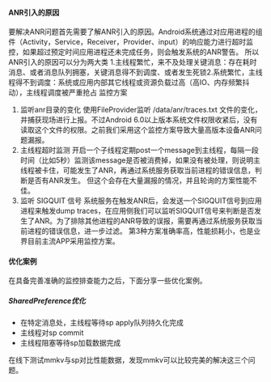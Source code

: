 #### ANR引入的原因
要解决ANR问题首先需要了解ANR引入的原因。Android系统通过对应用进程的组件（Activity，Service，Receiver，Provider、input）的响应能力进行超时监控，如果超过预定时间应用进程还未完成任务，则会触发系统的ANR警告。 所以ANR引入的原因可以分为两大类
1.主线程繁忙，来不及处理关键消息：存在耗时消息、或者消息队列拥塞，关键消息得不到调度、或者发生死锁2.系统繁忙，主线程得不到调度：系统或应用内部其它线程或资源负载过高（高IO、内存频繁抖动），主线程调度被严重抢占
监控方案
1. 监听anr目录的变化
使用FileProvider监听 /data/anr/traces.txt 文件的变化，并捕获现场进行上报。不过Android 6.0以上版本系统文件权限收紧后，没有读取这个文件的权限。之前我们采用这个监控方案导致大量高版本设备ANR问题漏报。
2. 主线程超时监测
开启一个子线程定期post一个message到主线程，每隔一段时间（比如5秒）监测该message是否被消费掉，如果没有被处理，则说明主线程被卡住，可能发生了ANR，再通过系统服务获取当前进程的错误信息，判断是否有ANR发生。 但这个会存在大量漏报的情况，并且轮询的方案性能不佳。
3. 监听 SIGQUIT 信号
系统服务在触发ANR后，会发送一个SIGQUIT信号到应用进程来触发dump traces，在应用侧我们可以监听SIGQUIT信号来判断是否发生了ANR。为了排除其他进程的ANR导致的误报，需要再通过系统服务获取当前进程的错误信息，进一步过滤。 第3种方案准确率高，性能损耗小，也是业界目前主流APP采用监控方案。

#### 优化案例
在具备完善准确的监控排查能力之后，下面分享一些优化案例。

##### SharedPreference优化
* 在特定消息处，主线程等待sp apply队列持久化完成
* 主线程对sp commit
* 主线程阻塞等待sp加载数据完成

在线下测试mmkv与sp对比性能数据，发现mmkv可以比较完美的解决这三个问题。
